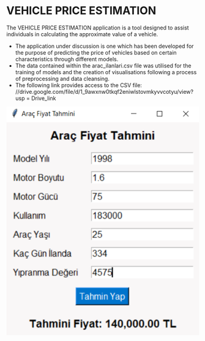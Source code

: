 # VEHICLE PRICE ESTIMATION

The VEHICLE PRICE ESTIMATION application is a tool designed to assist individuals in calculating the approximate value of a vehicle.

- The application under discussion is one which has been developed for the purpose of predicting the price of vehicles based on certain characteristics through different models.
- The data contained within the arac_ilanlari.csv file was utilised for the training of models and the creation of visualisations following a process of preprocessing and data cleansing.
- The following link provides access to the CSV file:
//drive.google.com/file/d/1_9awxnw0tkqf2eniwlstovmkyvvcotyu/view? usp = Drive_link


![Resim](Arac_tahmin.png)
